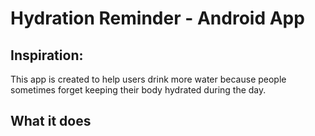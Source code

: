 # Hydration Reminder - Android App
## Inspiration:
This app is created to help users drink more water because people sometimes forget keeping their body hydrated during the day.
## What it does
